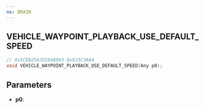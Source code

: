```yaml
---
ns: BRAIN
---
```

## VEHICLE_WAYPOINT_PLAYBACK_USE_DEFAULT_SPEED

```c
// 0x5CEB25A7D2848963 0x923C3AA4
void VEHICLE_WAYPOINT_PLAYBACK_USE_DEFAULT_SPEED(Any p0);
```


## Parameters
* **p0**: 

